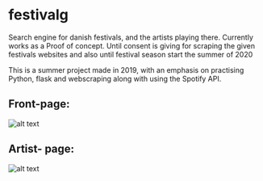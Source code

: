 # festivalg 
Search engine for danish festivals, and the artists playing there.
Currently works as a Proof of concept. Until consent is giving for scraping the given festivals websites and also until festival season start the summer of 2020

This is a summer project made in 2019, with an emphasis on practising Python, flask and webscraping along with using the Spotify API.

## Front-page:
![alt text](http://korius.dk/github/imag1.PNG)

## Artist- page:
![alt text](http://korius.dk/github/image2.PNG)


